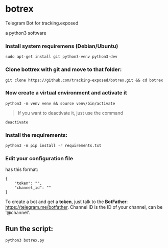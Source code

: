 # botrex
Telegram Bot for tracking.exposed

a python3 software


### Install system requiremens (Debian/Ubuntu)

    sudo apt-get install git python3-venv python3-dev
    
### Clone bottrex with git and move to that folder:

    git clone https://github.com/tracking-exposed/botrex.git && cd botrex

### Now create a virtual environment and activate it

    python3 -m venv venv && source venv/bin/activate

> If you want to deactivate it, just use the command 

    deactivate

### Install the requirements:

    python3 -m pip install -r requirements.txt
    
### Edit your configuration file

has this format:

    {
        "token": "",
        "channel_id": ""
    }

To create a bot and get a **token**, just talk to the **BotFather**: https://telegram.me/botfather. Channel ID is the ID of your channel, can be '@channel'.

## Run the script:

    python3 botrex.py


